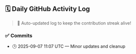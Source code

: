 ## 🗓️ Daily GitHub Activity Log

> 🤖 Auto-updated log to keep the contribution streak alive!

### ✅ Commits

- 🕒 2025-09-07 11:07 UTC — Minor updates and cleanup

